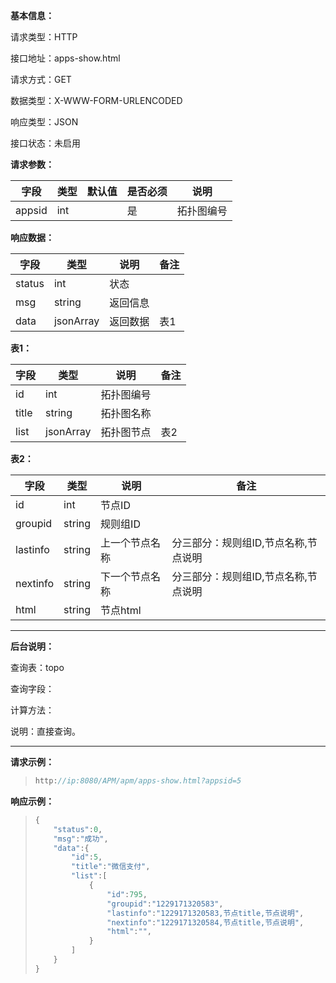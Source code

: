 **基本信息：**

请求类型：HTTP

接口地址：apps-show.html

请求方式：GET

数据类型：X-WWW-FORM-URLENCODED

响应类型：JSON

接口状态：未启用

**请求参数：**

| **字段** | **类型** | **默认值** | **是否必须** | **说明** |
| --- | --- | --- | --- | --- |
| appsid | int | | 是 | 拓扑图编号 |

**响应数据：**

| **字段** | **类型** | **说明** | **备注** |
| --- | --- | --- | --- |
| status | int | 状态 | |
| msg | string | 返回信息 | |
| data | jsonArray | 返回数据 | 表1 |

**表1：**

| **字段** | **类型** | **说明** | **备注** |
| --- | --- | --- | --- |
| id | int | 拓扑图编号 | |
| title | string | 拓扑图名称 | |
| list | jsonArray | 拓扑图节点 | 表2 |

**表2：**

| **字段** | **类型** | **说明** | **备注** |
| --- | --- | --- | --- |
| id | int | 节点ID | |
| groupid | string | 规则组ID | |
| lastinfo | string | 上一个节点名称 | 分三部分：规则组ID,节点名称,节点说明 |
| nextinfo | string | 下一个节点名称 | 分三部分：规则组ID,节点名称,节点说明 |
| html | string | 节点html | |

---

**后台说明：**

查询表：topo

查询字段：

计算方法：

说明：直接查询。

---

**请求示例：**
> ```js
> http://ip:8080/APM/apm/apps-show.html?appsid=5
> ```

**响应示例：**

> ```js
> {
>     "status":0,
>     "msg":"成功",
>     "data":{
>         "id":5,
>         "title":"微信支付",
>         "list":[
>             {
>                 "id":795,
>                 "groupid":"1229171320583",
>                 "lastinfo":"1229171320583,节点title,节点说明",
>                 "nextinfo":"1229171320584,节点title,节点说明",
>                 "html":"",
>             }
>         ]
>     }
> }
> ```

